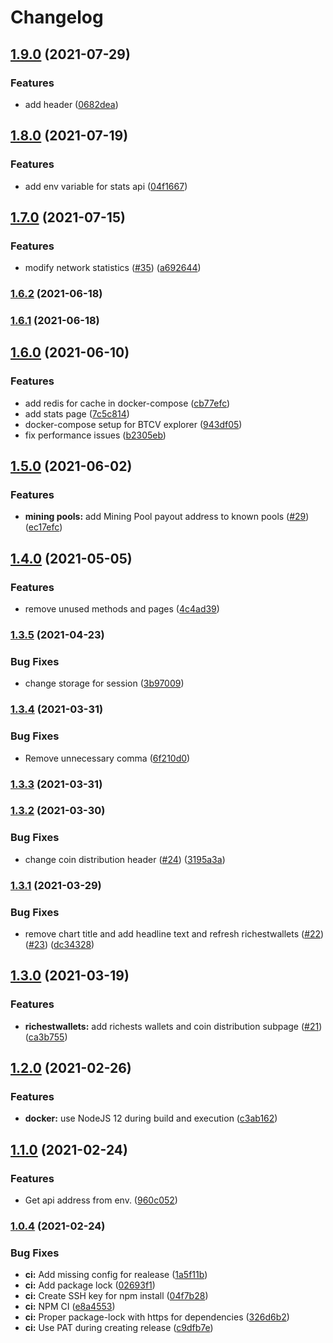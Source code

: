 # Changelog

## [1.9.0](https://github.com/bitcoinvault/explorer/compare/v1.8.0...v1.9.0) (2021-07-29)


### Features

* add header ([0682dea](https://github.com/bitcoinvault/explorer/commit/0682dea164eb1d13ebdcc7a1231af8e4da59e550))

## [1.8.0](https://github.com/bitcoinvault/explorer/compare/v1.7.0...v1.8.0) (2021-07-19)


### Features

* add env variable for stats api ([04f1667](https://github.com/bitcoinvault/explorer/commit/04f16673e5ba4d40afcb3f56df3b07c4d505f1ba))

## [1.7.0](https://github.com/bitcoinvault/explorer/compare/v1.6.2...v1.7.0) (2021-07-15)


### Features

* modify network statistics ([#35](https://github.com/bitcoinvault/explorer/issues/35)) ([a692644](https://github.com/bitcoinvault/explorer/commit/a6926440f3a28f7df1be70d804cedd7248e393f6))

### [1.6.2](https://github.com/bitcoinvault/explorer/compare/v1.6.1...v1.6.2) (2021-06-18)

### [1.6.1](https://github.com/bitcoinvault/explorer/compare/v1.6.0...v1.6.1) (2021-06-18)

## [1.6.0](https://github.com/bitcoinvault/explorer/compare/v1.5.0...v1.6.0) (2021-06-10)


### Features

* add redis for cache in docker-compose ([cb77efc](https://github.com/bitcoinvault/explorer/commit/cb77efc134583d536244df1dd4ddf4eb9f8f1237))
* add stats page ([7c5c814](https://github.com/bitcoinvault/explorer/commit/7c5c8148891de01c769e7498b9120807c57aa678))
* docker-compose setup for BTCV explorer ([943df05](https://github.com/bitcoinvault/explorer/commit/943df05b7b59041ba099d13f47bcd357537c2597))
* fix performance issues ([b2305eb](https://github.com/bitcoinvault/explorer/commit/b2305ebc65ee0d35b22d2cf3694a0d9392ef6436))

## [1.5.0](https://github.com/bitcoinvault/explorer/compare/v1.4.0...v1.5.0) (2021-06-02)


### Features

* **mining pools:** add Mining Pool payout address to known pools ([#29](https://github.com/bitcoinvault/explorer/issues/29)) ([ec17efc](https://github.com/bitcoinvault/explorer/commit/ec17efcad5c957dda59225c857b76e936f5bc80f))

## [1.4.0](https://github.com/bitcoinvault/explorer/compare/v1.3.5...v1.4.0) (2021-05-05)


### Features

* remove unused methods and pages ([4c4ad39](https://github.com/bitcoinvault/explorer/commit/4c4ad39745bf6d0797335402d53cbc28951866a9))

### [1.3.5](https://github.com/bitcoinvault/explorer/compare/v1.3.4...v1.3.5) (2021-04-23)


### Bug Fixes

* change storage for session ([3b97009](https://github.com/bitcoinvault/explorer/commit/3b970092451db0a3407a7598583ea031c56c05fd))

### [1.3.4](https://github.com/bitcoinvault/explorer/compare/v1.3.3...v1.3.4) (2021-03-31)


### Bug Fixes

* Remove unnecessary comma ([6f210d0](https://github.com/bitcoinvault/explorer/commit/6f210d0af7e573ec60e7f00d7f3def81ffbd1f3a))

### [1.3.3](https://github.com/bitcoinvault/explorer/compare/v1.3.2...v1.3.3) (2021-03-31)

### [1.3.2](https://github.com/bitcoinvault/explorer/compare/v1.3.1...v1.3.2) (2021-03-30)


### Bug Fixes

* change coin distribution header ([#24](https://github.com/bitcoinvault/explorer/issues/24)) ([3195a3a](https://github.com/bitcoinvault/explorer/commit/3195a3a144f28b79cebca42d148af5401a868974))

### [1.3.1](https://github.com/bitcoinvault/explorer/compare/v1.3.0...v1.3.1) (2021-03-29)


### Bug Fixes

* remove chart title and add headline text and refresh richestwallets ([#22](https://github.com/bitcoinvault/explorer/issues/22)) ([#23](https://github.com/bitcoinvault/explorer/issues/23)) ([dc34328](https://github.com/bitcoinvault/explorer/commit/dc343287e07bf8e739f06c3ca3c7625e75da4535))

## [1.3.0](https://github.com/bitcoinvault/explorer/compare/v1.2.0...v1.3.0) (2021-03-19)


### Features

* **richestwallets:** add richests wallets and coin distribution subpage ([#21](https://github.com/bitcoinvault/explorer/issues/21)) ([ca3b755](https://github.com/bitcoinvault/explorer/commit/ca3b7558d8711182e9f0c3267e5409aab84b27b7))

## [1.2.0](https://github.com/bitcoinvault/explorer/compare/v1.1.0...v1.2.0) (2021-02-26)


### Features

* **docker:** use NodeJS 12 during build and execution ([c3ab162](https://github.com/bitcoinvault/explorer/commit/c3ab1625d2ce6d6ae888284f1c02538677f26f44))

## [1.1.0](https://github.com/bitcoinvault/explorer/compare/v1.0.4...v1.1.0) (2021-02-24)


### Features

* Get api address from env. ([960c052](https://github.com/bitcoinvault/explorer/commit/960c052bbbe0bda579813e89fc1c786414145963))

### [1.0.4](https://github.com/bitcoinvault/explorer/compare/v1.0.3...v1.0.4) (2021-02-24)


### Bug Fixes

* **ci:** Add missing config for realease ([1a5f11b](https://github.com/bitcoinvault/explorer/commit/1a5f11ba0df146e7e40ea813e866999af7c40a65))
* **ci:** Add package lock ([02693f1](https://github.com/bitcoinvault/explorer/commit/02693f13cb8b762ac594530d660f423014bfa0c4))
* **ci:** Create SSH key for npm install ([04f7b28](https://github.com/bitcoinvault/explorer/commit/04f7b28128585a329fddffed4c86ca1165574093))
* **ci:** NPM CI ([e8a4553](https://github.com/bitcoinvault/explorer/commit/e8a45536ceb98dbdca6cf460aadcf310350d14c9))
* **ci:** Proper package-lock with https for dependencies ([326d6b2](https://github.com/bitcoinvault/explorer/commit/326d6b24b93af3be65e985c8c16c5d8584fbd2ca))
* **ci:** Use PAT during creating release ([c9dfb7e](https://github.com/bitcoinvault/explorer/commit/c9dfb7ed59c8643b4e6be82cde7cf846e2e759de))
